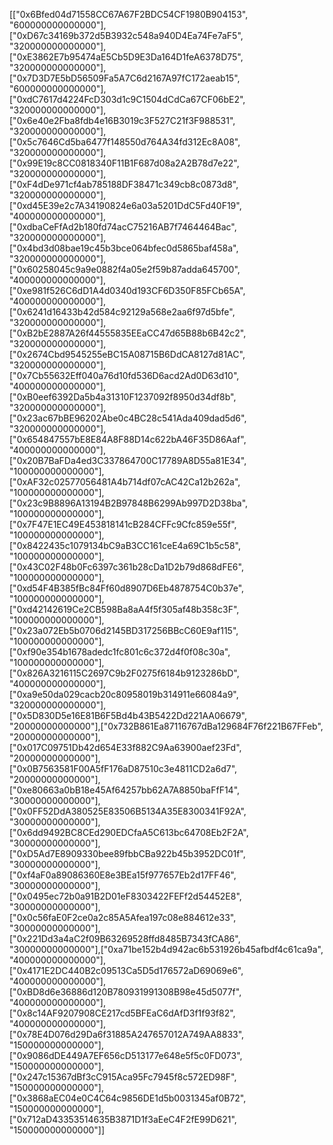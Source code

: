 [["0x6Bfed04d71558CC67A67F2BDC54CF1980B904153", "600000000000000"],["0xD67c34169b372d5B3932c548a940D4Ea74Fe7aF5", "320000000000000"],["0xE3862E7b95474aE5Cb5D9E3Da164D1feA6378D75", "320000000000000"],["0x7D3D7E5bD56509Fa5A7C6d2167A97fC172aeab15", "600000000000000"],["0xdC7617d4224FcD303d1c9C1504dCdCa67CF06bE2", "320000000000000"],["0x6e40e2Fba8fdb4e16B3019c3F527C21f3F988531", "320000000000000"],["0x5c7646Cd5ba6477f148550d764A34fd312Ec8A08", "320000000000000"],["0x99E19c8CC0818340F11B1F687d08a2A2B78d7e22", "320000000000000"],["0xF4dDe971cf4ab785188DF38471c349cb8c0873d8", "320000000000000"],["0xd45E39e2c7A34190824e6a03a5201DdC5Fd40F19", "400000000000000"],["0xdbaCeFfAd2b180fd74acC75216AB7f7464464Bac", "320000000000000"],["0x4bd3d08bae19c45b3bce064bfec0d5865baf458a", "320000000000000"],["0x60258045c9a9e0882f4a05e2f59b87adda645700", "400000000000000"],["0xe981f526C6dD1A4d0340d193CF6D350F85FCb65A", "400000000000000"],["0x6241d16433b42d584c92129a568e2aa6f97d5bfe", "320000000000000"],["0xB2bE2887A26f44555835EEaCC47d65B88b6B42c2", "320000000000000"],["0x2674Cbd9545255eBC15A08715B6DdCA8127d81AC", "320000000000000"],["0x7Cb55632Eff040a76d10fd536D6acd2Ad0D63d10", "400000000000000"],["0xB0eef6392Da5b4a31310F1237092f8950d34df8b", "320000000000000"],["0x23ac67bBE96202Abe0c4BC28c541Ada409dad5d6", "320000000000000"],["0x654847557bE8E84A8F88D14c622bA46F35D86Aaf", "400000000000000"],["0x20B7BaFDa4ed3C337864700C17789A8D55a81E34", "100000000000000"],["0xAF32c02577056481A4b714df07cAC42Ca12b262a", "100000000000000"],["0x23c9B8896A13194B2B97848B6299Ab997D2D38ba", "100000000000000"],["0x7F47E1EC49E453818141cB284CFFc9Cfc859e55f", "100000000000000"],["0x8422435c1079134bC9aB3CC161ceE4a69C1b5c58", "100000000000000"],["0x43C02F48b0Fc6397c361b28cDa1D2b79d868dFE6", "100000000000000"],["0xd54F4B385fBc84Ff60d8907D6Eb4878754C0b37e", "100000000000000"],["0xd42142619Ce2CB598Ba8aA4f5f305af48b358c3F", "100000000000000"],["0x23a072Eb5b0706d2145BD317256BBcC60E9af115", "100000000000000"],["0xf90e354b1678adedc1fc801c6c372d4f0f08c30a", "100000000000000"],["0x826A3216115C2697C9b2F0275f6184b9123286bD", "400000000000000"],["0xa9e50da029cacb20c80958019b314911e66084a9", "320000000000000"],["0x5D830D5e16E81B6F5Bd4b43B5422Dd221AA06679", "20000000000000"],["0x732B861Ea87116767dBa129684F76f221B67FFeb", "20000000000000"],["0x017C09751Db42d654E33f882C9Aa63900aef23Fd", "20000000000000"],["0x0B7563581F00A5fF176aD87510c3e4811CD2a6d7", "20000000000000"],["0xe80663a0bB18e45Af64257bb62A7A8850baFfF14", "30000000000000"],["0x0FF52DdA380525E83506B5134A35E8300341F92A", "30000000000000"],["0x6dd9492BC8CEd290EDCfaA5C613bc64708Eb2F2A", "30000000000000"],["0xD5Ad7E8909330bee89fbbCBa922b45b3952DC01f", "30000000000000"],["0xf4aF0a89086360E8e3BEa15f977657Eb2d17FF46", "30000000000000"],["0x0495ec72b0a91B2D01eF8303422FEFf2d54452E8", "30000000000000"],["0x0c56faE0F2ce0a2c85A5Afea197c08e884612e33", "30000000000000"],["0x221Dd3a4aC2f09B63269528ffd8485B7343fCA86", "30000000000000"],["0xa71be152b4d942ac6b531926b45afbdf4c61ca9a", "400000000000000"],["0x4171E2DC440B2c09513Ca5D5d176572aD69069e6", "400000000000000"],["0xBD8d6e36886d120B780931991308B98e45d5077f", "400000000000000"], ["0x8c14AF9207908CE217cd5BFEaC6dAfD3f1f93f82", "400000000000000"], ["0x78E4D076d29Da6f31885A247657012A749AA8833", "150000000000000"], ["0x9086dDE449A7EF656cD513177e648e5f5c0FD073", "150000000000000"], ["0x247c15367dBf3cC915Aca95Fc7945f8c572ED98F", "150000000000000"], ["0x3868aEC04e0C4C64c9856DE1d5b0031345af0B72", "150000000000000"], ["0x712aD43353514635B3871D1f3aEeC4F2fE99D621", "150000000000000"]]